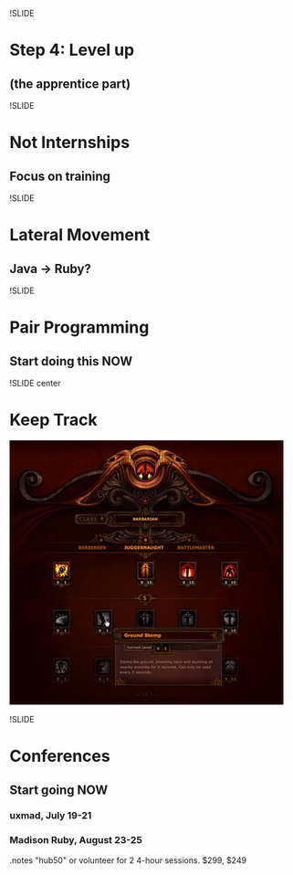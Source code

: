 !SLIDE
# Step 4: Level up
## (the apprentice part)

!SLIDE
# Not Internships
## Focus on training

!SLIDE
# Lateral Movement
## Java -> Ruby?

!SLIDE
# Pair Programming
## Start doing this NOW

!SLIDE center
# Keep Track
![skill tree](diablo_3.jpg)

!SLIDE
# Conferences
## Start going NOW
### uxmad, July 19-21
### Madison Ruby, August 23-25

.notes "hub50" or volunteer for 2 4-hour sessions. $299, $249
